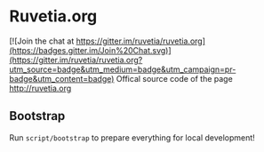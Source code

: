 # Ruvetia.org

[![Join the chat at https://gitter.im/ruvetia/ruvetia.org](https://badges.gitter.im/Join%20Chat.svg)](https://gitter.im/ruvetia/ruvetia.org?utm_source=badge&utm_medium=badge&utm_campaign=pr-badge&utm_content=badge)
Offical source code of the page http://ruvetia.org

## Bootstrap
Run `script/bootstrap` to prepare everything for local development!
